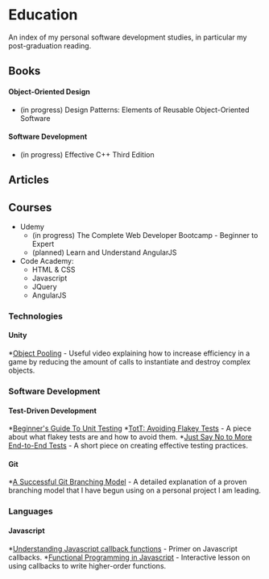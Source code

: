 # Education
An index of my personal software development studies, in particular my post-graduation reading.

## Books
#### Object-Oriented Design

* (in progress) Design Patterns: Elements of Reusable Object-Oriented Software

#### Software Development

* (in progress) Effective C++ Third Edition

## Articles

## Courses

* Udemy
  * (in progress) The Complete Web Developer Bootcamp - Beginner to Expert
  * (planned) Learn and Understand AngularJS
* Code Academy:
  * HTML & CSS
  * Javascript
  * JQuery
  * AngularJS

### Technologies

#### Unity
*[Object Pooling](https://unity3d.com/learn/tutorials/modules/beginner/live-training-archive/object-pooling) - Useful video explaining how to increase efficiency in a game by reducing the amount of calls to instantiate and destroy complex objects.

### Software Development
#### Test-Driven Development

*[Beginner's Guide To Unit Testing](http://code.tutsplus.com/articles/the-beginners-guide-to-unit-testing-what-is-unit-testing--wp-25728)
*[TotT: Avoiding Flakey Tests](http://googletesting.blogspot.com/2008/04/tott-avoiding-flakey-tests.html) - A piece about what flakey tests are and how to avoid them.
*[Just Say No to More End-to-End Tests](http://googletesting.blogspot.com/2015/04/just-say-no-to-more-end-to-end-tests.html) - A short piece on creating effective testing practices.

#### Git

*[A Successful Git Branching Model](http://nvie.com/posts/a-successful-git-branching-model/) - A detailed explanation of a proven branching model that I have begun using on a personal project I am leading.

### Languages
#### Javascript

*[Understanding Javascript callback functions](http://javascriptissexy.com/understand-javascript-callback-functions-and-use-them/) - Primer on Javascript callbacks.
*[Functional Programming in Javascript](http://reactivex.io/learnrx/) - Interactive lesson on using callbacks to write higher-order functions.
